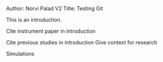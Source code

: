 Author: Norvi Palad V2
Title: Testing Git

This is an introduction.

Cite instrument paper in introduction

Cite previous studies in introduction
Give context for research

Simulations